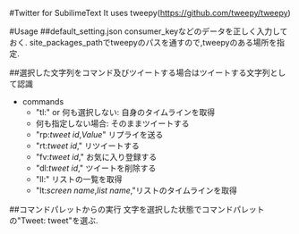 #Twitter for SubilimeText
It uses tweepy(https://github.com/tweepy/tweepy)

#Usage
##default_setting.json
consumer_keyなどのデータを正しく入力しておく.
site\_packages\_pathでtweepyのパスを通すので,tweepyのある場所を指定.

##選択した文字列をコマンド及びツイートする場合はツイートする文字列として認識
- commands
	- "tl:" or 何も選択しない: 自身のタイムラインを取得
	- 何も指定しない場合: そのままツイートする
	- "rp:_tweet id_,_Value_" リプライを送る
	- "rt:_tweet id_," リツイートする
	- "fv:_tweet id_," お気に入り登録する
	- "dl:_tweet id_," ツイートを削除する
	- "ll:" リストの一覧を取得
	- "lt:_screen name_,_list name_,"リストのタイムラインを取得

##コマンドパレットからの実行
文字を選択した状態でコマンドパレットの"Tweet: tweet"を選ぶ.
